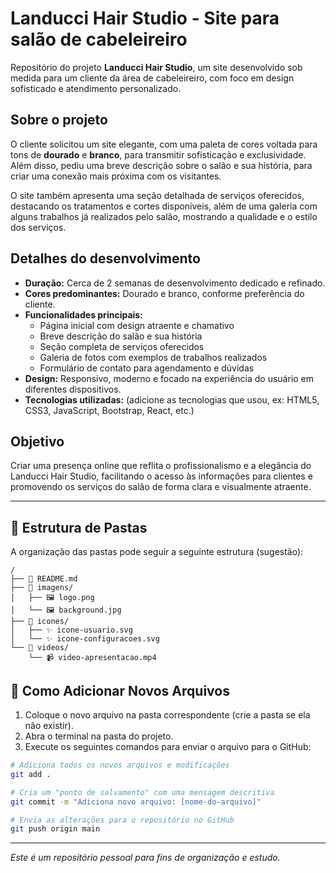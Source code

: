 # Landucci Hair Studio - Site para salão de cabeleireiro

Repositório do projeto **Landucci Hair Studio**, um site desenvolvido sob medida para um cliente da área de cabeleireiro, com foco em design sofisticado e atendimento personalizado.

## Sobre o projeto

O cliente solicitou um site elegante, com uma paleta de cores voltada para tons de **dourado** e **branco**, para transmitir sofisticação e exclusividade. Além disso, pediu uma breve descrição sobre o salão e sua história, para criar uma conexão mais próxima com os visitantes.

O site também apresenta uma seção detalhada de serviços oferecidos, destacando os tratamentos e cortes disponíveis, além de uma galeria com alguns trabalhos já realizados pelo salão, mostrando a qualidade e o estilo dos serviços.

## Detalhes do desenvolvimento

- **Duração:** Cerca de 2 semanas de desenvolvimento dedicado e refinado.
- **Cores predominantes:** Dourado e branco, conforme preferência do cliente.
- **Funcionalidades principais:**
  - Página inicial com design atraente e chamativo
  - Breve descrição do salão e sua história
  - Seção completa de serviços oferecidos
  - Galeria de fotos com exemplos de trabalhos realizados
  - Formulário de contato para agendamento e dúvidas
- **Design:** Responsivo, moderno e focado na experiência do usuário em diferentes dispositivos.
- **Tecnologias utilizadas:** (adicione as tecnologias que usou, ex: HTML5, CSS3, JavaScript, Bootstrap, React, etc.)

## Objetivo

Criar uma presença online que reflita o profissionalismo e a elegância do Landucci Hair Studio, facilitando o acesso às informações para clientes e promovendo os serviços do salão de forma clara e visualmente atraente.

---

## 📂 Estrutura de Pastas

A organização das pastas pode seguir a seguinte estrutura (sugestão):

```
/
├── 📄 README.md
├── 📁 imagens/
│   ├── 🖼️ logo.png
│   └── 🖼️ background.jpg
├── 📁 icones/
│   ├── ✨ icone-usuario.svg
│   └── ✨ icone-configuracoes.svg
└── 📁 videos/
    └── 📹 video-apresentacao.mp4
```

## 🚀 Como Adicionar Novos Arquivos

1.  Coloque o novo arquivo na pasta correspondente (crie a pasta se ela não existir).
2.  Abra o terminal na pasta do projeto.
3.  Execute os seguintes comandos para enviar o arquivo para o GitHub:

```bash
# Adiciona todos os novos arquivos e modificações
git add .

# Cria um "ponto de salvamento" com uma mensagem descritiva
git commit -m "Adiciona novo arquivo: [nome-do-arquivo]"

# Envia as alterações para o repositório no GitHub
git push origin main
```

---

*Este é um repositório pessoal para fins de organização e estudo.*
